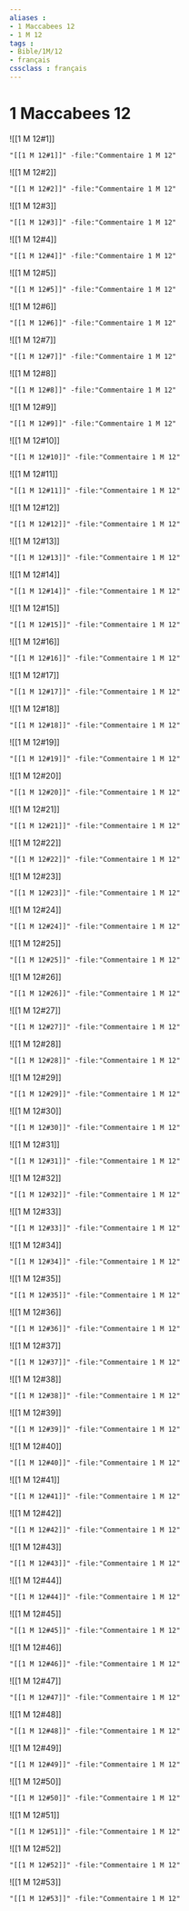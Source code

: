 ```yaml
---
aliases : 
- 1 Maccabees 12
- 1 M 12
tags : 
- Bible/1M/12
- français
cssclass : français
---
```


# 1 Maccabees 12

![[1 M 12#1]]

```query
"[[1 M 12#1]]" -file:"Commentaire 1 M 12"
```

![[1 M 12#2]]

```query
"[[1 M 12#2]]" -file:"Commentaire 1 M 12"
```

![[1 M 12#3]]

```query
"[[1 M 12#3]]" -file:"Commentaire 1 M 12"
```

![[1 M 12#4]]

```query
"[[1 M 12#4]]" -file:"Commentaire 1 M 12"
```

![[1 M 12#5]]

```query
"[[1 M 12#5]]" -file:"Commentaire 1 M 12"
```

![[1 M 12#6]]

```query
"[[1 M 12#6]]" -file:"Commentaire 1 M 12"
```

![[1 M 12#7]]

```query
"[[1 M 12#7]]" -file:"Commentaire 1 M 12"
```

![[1 M 12#8]]

```query
"[[1 M 12#8]]" -file:"Commentaire 1 M 12"
```

![[1 M 12#9]]

```query
"[[1 M 12#9]]" -file:"Commentaire 1 M 12"
```

![[1 M 12#10]]

```query
"[[1 M 12#10]]" -file:"Commentaire 1 M 12"
```

![[1 M 12#11]]

```query
"[[1 M 12#11]]" -file:"Commentaire 1 M 12"
```

![[1 M 12#12]]

```query
"[[1 M 12#12]]" -file:"Commentaire 1 M 12"
```

![[1 M 12#13]]

```query
"[[1 M 12#13]]" -file:"Commentaire 1 M 12"
```

![[1 M 12#14]]

```query
"[[1 M 12#14]]" -file:"Commentaire 1 M 12"
```

![[1 M 12#15]]

```query
"[[1 M 12#15]]" -file:"Commentaire 1 M 12"
```

![[1 M 12#16]]

```query
"[[1 M 12#16]]" -file:"Commentaire 1 M 12"
```

![[1 M 12#17]]

```query
"[[1 M 12#17]]" -file:"Commentaire 1 M 12"
```

![[1 M 12#18]]

```query
"[[1 M 12#18]]" -file:"Commentaire 1 M 12"
```

![[1 M 12#19]]

```query
"[[1 M 12#19]]" -file:"Commentaire 1 M 12"
```

![[1 M 12#20]]

```query
"[[1 M 12#20]]" -file:"Commentaire 1 M 12"
```

![[1 M 12#21]]

```query
"[[1 M 12#21]]" -file:"Commentaire 1 M 12"
```

![[1 M 12#22]]

```query
"[[1 M 12#22]]" -file:"Commentaire 1 M 12"
```

![[1 M 12#23]]

```query
"[[1 M 12#23]]" -file:"Commentaire 1 M 12"
```

![[1 M 12#24]]

```query
"[[1 M 12#24]]" -file:"Commentaire 1 M 12"
```

![[1 M 12#25]]

```query
"[[1 M 12#25]]" -file:"Commentaire 1 M 12"
```

![[1 M 12#26]]

```query
"[[1 M 12#26]]" -file:"Commentaire 1 M 12"
```

![[1 M 12#27]]

```query
"[[1 M 12#27]]" -file:"Commentaire 1 M 12"
```

![[1 M 12#28]]

```query
"[[1 M 12#28]]" -file:"Commentaire 1 M 12"
```

![[1 M 12#29]]

```query
"[[1 M 12#29]]" -file:"Commentaire 1 M 12"
```

![[1 M 12#30]]

```query
"[[1 M 12#30]]" -file:"Commentaire 1 M 12"
```

![[1 M 12#31]]

```query
"[[1 M 12#31]]" -file:"Commentaire 1 M 12"
```

![[1 M 12#32]]

```query
"[[1 M 12#32]]" -file:"Commentaire 1 M 12"
```

![[1 M 12#33]]

```query
"[[1 M 12#33]]" -file:"Commentaire 1 M 12"
```

![[1 M 12#34]]

```query
"[[1 M 12#34]]" -file:"Commentaire 1 M 12"
```

![[1 M 12#35]]

```query
"[[1 M 12#35]]" -file:"Commentaire 1 M 12"
```

![[1 M 12#36]]

```query
"[[1 M 12#36]]" -file:"Commentaire 1 M 12"
```

![[1 M 12#37]]

```query
"[[1 M 12#37]]" -file:"Commentaire 1 M 12"
```

![[1 M 12#38]]

```query
"[[1 M 12#38]]" -file:"Commentaire 1 M 12"
```

![[1 M 12#39]]

```query
"[[1 M 12#39]]" -file:"Commentaire 1 M 12"
```

![[1 M 12#40]]

```query
"[[1 M 12#40]]" -file:"Commentaire 1 M 12"
```

![[1 M 12#41]]

```query
"[[1 M 12#41]]" -file:"Commentaire 1 M 12"
```

![[1 M 12#42]]

```query
"[[1 M 12#42]]" -file:"Commentaire 1 M 12"
```

![[1 M 12#43]]

```query
"[[1 M 12#43]]" -file:"Commentaire 1 M 12"
```

![[1 M 12#44]]

```query
"[[1 M 12#44]]" -file:"Commentaire 1 M 12"
```

![[1 M 12#45]]

```query
"[[1 M 12#45]]" -file:"Commentaire 1 M 12"
```

![[1 M 12#46]]

```query
"[[1 M 12#46]]" -file:"Commentaire 1 M 12"
```

![[1 M 12#47]]

```query
"[[1 M 12#47]]" -file:"Commentaire 1 M 12"
```

![[1 M 12#48]]

```query
"[[1 M 12#48]]" -file:"Commentaire 1 M 12"
```

![[1 M 12#49]]

```query
"[[1 M 12#49]]" -file:"Commentaire 1 M 12"
```

![[1 M 12#50]]

```query
"[[1 M 12#50]]" -file:"Commentaire 1 M 12"
```

![[1 M 12#51]]

```query
"[[1 M 12#51]]" -file:"Commentaire 1 M 12"
```

![[1 M 12#52]]

```query
"[[1 M 12#52]]" -file:"Commentaire 1 M 12"
```

![[1 M 12#53]]

```query
"[[1 M 12#53]]" -file:"Commentaire 1 M 12"
```

